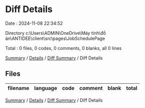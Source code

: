 # Diff Details

Date : 2024-11-08 22:34:52

Directory c:\\Users\\ADMIN\\OneDrive\\Máy tính\\đồ án\\ANTIDEE\\client\\src\\pages\\JobSchedulePage

Total : 0 files,  0 codes, 0 comments, 0 blanks, all 0 lines

[Summary](results.md) / [Details](details.md) / [Diff Summary](diff.md) / Diff Details

## Files
| filename | language | code | comment | blank | total |
| :--- | :--- | ---: | ---: | ---: | ---: |

[Summary](results.md) / [Details](details.md) / [Diff Summary](diff.md) / Diff Details